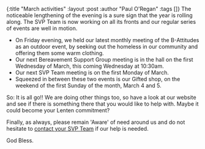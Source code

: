 {:title "March activities"
 :layout :post
 :author "Paul O'Regan"
 :tags []}
The noticeable lengthening of the evening is a sure sign that the year is rolling along. The SVP Team is now working on all its fronts and our regular series of events are well in motion.

 * On Friday evening, we held our latest monthly meeting of the B-Attitudes as an outdoor event, by seeking out the homeless in our community and offering them some warm clothing.
 * Our next Bereavement Support Group meeting is in the hall on the first Wednesday of March, this coming Wednesday at 10:30am.
 * Our next SVP Team meeting is on the first Monday of March.
 * Squeezed in between these two events is our Gifted shop, on the weekend of the first Sunday of the month, March 4 and 5.

So: It is all go!! We are doing other things too, so have a look at our website and see if there is something there that you would like to help with. Maybe it could become your Lenten commitment?

Finally, as always, please remain 'Aware' of need around us and do not hesitate to [contact your SVP Team](../../pages-output/contact/) if our help is needed.

God Bless.

